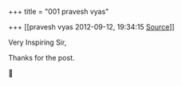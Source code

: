 +++
title = "001 pravesh vyas"

+++
[[pravesh vyas	2012-09-12, 19:34:15 [Source](https://groups.google.com/g/bvparishat/c/hwUX5wA08ms)]]



Very Inspiring Sir,

Thanks for the post.



